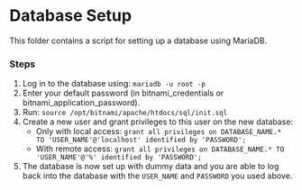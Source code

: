 # Database Setup

This folder contains a script for setting up a database using MariaDB.

### Steps
1. Log in to the database using: ```mariadb -u root -p```
2. Enter your default password (in bitnami_credentials or bitnami_application_password).
3. Run: ```source /opt/bitnami/apache/htdocs/sql/init.sql```
4. Create a new user and grant privileges to this user on the new database:
    - Only with local access:
    ```grant all privileges on DATABASE_NAME.* TO 'USER_NAME'@'localhost' identified by 'PASSWORD';```
    - With remote access:
    ```grant all privileges on DATABASE_NAME.* TO 'USER_NAME'@'%' identified by 'PASSWORD';```
5. The database is now set up with dummy data and you are able to log back into the database with the `USER_NAME` and `PASSWORD` you used above.
